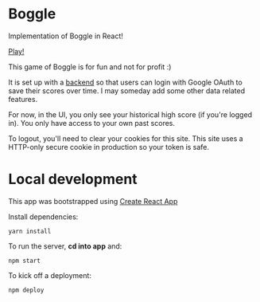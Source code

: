 # Boggle

Implementation of Boggle in React!

[Play!](https://meagonqz.github.io/boggle/)

This game of Boggle is for fun and not for profit :)

It is set up with a [backend](https://github.com/meagonqz/boggle-backend) so
that users can login with Google OAuth to save their scores over time. I
may someday add some other data related features.

For now, in the UI, you only see your historical high score (if you're logged
in). You only have access to your own past scores.

To logout, you'll need to clear your cookies for this site. This site uses a HTTP-only
secure cookie in production so your token is safe.

# Local development
This app was bootstrapped using [Create React App](https://github.com/facebook/create-react-app)

Install dependencies:
```
yarn install
```

To run the server, **cd into app** and:

```
npm start
```

To kick off a deployment:
```
npm deploy
```
